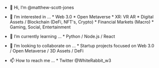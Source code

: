 - 👋 Hi, I’m @matthew-scott-jones

- 👀 I’m interested in ...
      * Web 3.0
      * Open Metaverse 
      * XR: VR AR
      * Digital Assets / Blockchain (DeFi, NFT's, Crypto)
      * Financial Markets (Macro)
      * Gaming, Social, Entertainment 
        
- 🌱 I’m currently learning ...
       * Python / Node.js / React 
        
- 💞️ I’m looking to collaborate on ...
       * Startup projects focused on Web 3.0 / Open Metaverse / 3D Assets / DeFi 
        
- 📫 How to reach me ...
       * Twitter @WhiteRabbit_w3
        
        
<!---
matthew-scott-jones/matthew-scott-jones is a ✨ special ✨ repository because its `README.md` (this file) appears on your GitHub profile.
You can click the Preview link to take a look at your changes.
--->
